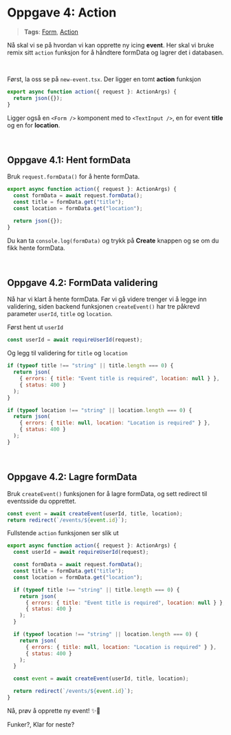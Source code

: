 # Oppgave 4: Action

> **Tags**: [Form](https://remix.run/docs/en/1.14.0/components/form), [Action](https://remix.run/docs/en/1.14.0/route/action)

Nå skal vi se på hvordan vi kan opprette ny icing **event**. Her skal vi bruke remix sitt `action` funksjon for å håndtere formData og lagrer det i databasen.

<br />

Først, la oss se på `new-event.tsx`. Der ligger en tomt **action** funksjon

```js
export async function action({ request }: ActionArgs) {
  return json({});
}
```

Ligger også en `<Form />` komponent med to `<TextInput />`, en for event **title** og en for **location**.

<br />

## Oppgave 4.1: Hent formData

Bruk `request.formData()` for å hente formData.

```js
export async function action({ request }: ActionArgs) {
  const formData = await request.formData();
  const title = formData.get("title");
  const location = formData.get("location");

  return json({});
}
```

Du kan ta `console.log(formData)` og trykk på **Create** knappen og se om du fikk hente formData.

<br />

## Oppgave 4.2: FormData validering

Nå har vi klart å hente formData. Før vi gå videre trenger vi å legge inn validering, siden backend funksjonen `createEvent()` har tre påkrevd parameter `userId`, `title` og `location`.

Først hent ut `userId`

```js
const userId = await requireUserId(request);
```

Og legg til validering for `title` og `location`

```js
if (typeof title !== "string" || title.length === 0) {
  return json(
    { errors: { title: "Event title is required", location: null } },
    { status: 400 }
  );
}

if (typeof location !== "string" || location.length === 0) {
  return json(
    { errors: { title: null, location: "Location is required" } },
    { status: 400 }
  );
}
```

<br />

## Oppgave 4.2: Lagre formData

Bruk `createEvent()` funksjonen for å lagre formData, og sett redirect til eventsside du opprettet.

```js
const event = await createEvent(userId, title, location);
return redirect(`/events/${event.id}`);
```

Fullstende `action` funksjonen ser slik ut

```js
export async function action({ request }: ActionArgs) {
  const userId = await requireUserId(request);

  const formData = await request.formData();
  const title = formData.get("title");
  const location = formData.get("location");

  if (typeof title !== "string" || title.length === 0) {
    return json(
      { errors: { title: "Event title is required", location: null } },
      { status: 400 }
    );
  }

  if (typeof location !== "string" || location.length === 0) {
    return json(
      { errors: { title: null, location: "Location is required" } },
      { status: 400 }
    );
  }

  const event = await createEvent(userId, title, location);

  return redirect(`/events/${event.id}`);
}
```

Nå, prøv å opprette ny event! ✨🍾

Funker?, Klar for neste?
